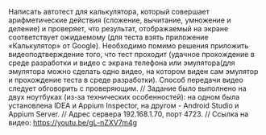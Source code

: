 Написать автотест для калькулятора, который совершает арифметические действия (сложение, вычитание, умножение и деление) и проверяет, что результат, отображаемый на экране соответствует ожидаемому (для теста взять приложение «Калькулятор» от Google).
Необходимо помимо решения приложить видеоподтверждение того, что тест проходит (удачное прохождение в среде разработки и видео с экрана телефона или эмулятора(для эмулятора можно сделать одно видео, на котором виден сам эмулятор и прохождение теста в среде разработки).
Способ передачи видео следует обговорить с проверяющим.
//  Задание было выполнено на двух ноутбуках (из-за технических особенностей): на одном была установлена IDEA и Appium Inspector, на другом - Android Studio и Appium Server.
// Адрес сервера 192.168.1.70, порт 4723.
// Ссылка на видео: https://youtu.be/gL-nZXV7m4g
